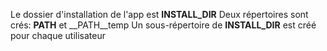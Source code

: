 Le dossier d'installation de l'app est  __INSTALL_DIR__
Deux répertoires sont crés: __PATH__ et __PATH__temp
Un sous-répertoire de __INSTALL_DIR__ est créé pour chaque utilisateur
